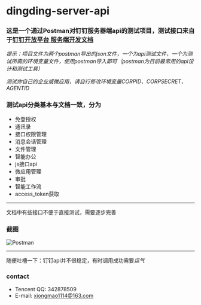 <link href="http://github.com/yrgoldteeth/darkdowncss/raw/master/darkdown.css" rel="stylesheet"></link>

# dingding-server-api 

### 这是一个通过Postman对钉钉服务器端api的测试项目，测试接口来自于[钉钉开放平台 服务端开发文档](https://open-doc.dingtalk.com/docs/doc.htm?spm=0.0.0.0.2klio1&treeId=385&articleId=104981&docType=1)

*提示：项目文件为两个postman导出的json文件，一个为api测试文件，一个为测试所需的环境变量文件，使用postman导入即可（postman为目前最常用的api设计和测试工具）*

*测试你自己的企业或微应用，请自行修改环境变量CORPID、CORPSECRET、AGENTID*

### 测试api分类基本与文档一致，分为
* 免登授权
* 通讯录
* 接口权限管理
* 消息会话管理
* 文件管理
* 智能办公
* js接口api
* 微应用管理
* 审批
* 智能工作流
* access_token获取
---
文档中有些接口不便于直接测试，需要逐步完善

### 截图
![Postman](https://github.com/pluto1114/dingding-nodejs-SDK/blob/master/screenshots/S91006-001.png)

---
随便吐槽一下：钉钉api并不很稳定，有时调用成功需要*运气*

### contact
* Tencent QQ: 342878509
* E-mail: xiongmao1114@163.com



